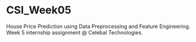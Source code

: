 # CSI_Week05
House Price Prediction using Data Preprocessing and Feature Engineering. Week 5 internship assignment @ Celebal Technologies.
